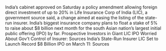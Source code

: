 India’s cabinet approved on Saturday a policy amendment allowing foreign direct investment of up to 20% in Life Insurance Corp of India (LIC), a government source said, a change aimed at easing the listing of the state-run insurer.
India’s biggest insurance company plans to float a stake of 5% to raise about $8 billion next month for the south Asian nation’s largest initial public offering (IPO) by far.
Prospective Investors in Giant LIC IPO Worried About Gov’t Control of Insurer: Sources
India’s State-Run Insurer LIC Set to Launch Record $8 Billion IPO on March 11: Sources